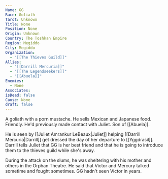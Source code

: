 ```yaml
---
Name: GG
Race: Goliath
Tarot: Unknown
Title: None
Position: None
Origin: Unknown
Country: The Toshkan Empire
Region: Megiddo
City: Megiddo
Organization:
  - "[[The Thieves Guild]]"
Allies:
  - "[[Darrill Mercuria]]"
  - "[[The Legendseekers]]"
  - "[[Abuela]]"
Enemies:
  - None
Associates: 
isDead: false
Cause: None
draft: false
---
```

A goliath with a porn mustache. He sells Mexican and Japanese food. Friendly. He'd previously made contact with Juliet. Son of [[Abuela]].

He is seen by [[Juliet Amrankur LeBeaux|Juliet]] helping [[Darrill Mercuria|Darrill]] get dressed the day of her departure to [[Yggdrasil]]. Darrill tells Juliet that GG is her best friend and that he is going to introduce them to the thieves guild while she's away. 

During the attack on the slums, he was sheltering with his mother and others in the Orphan Theatre. He said that Victor and Mercury talked sometime and fought sometimes. GG hadn't seen Victor in years. 